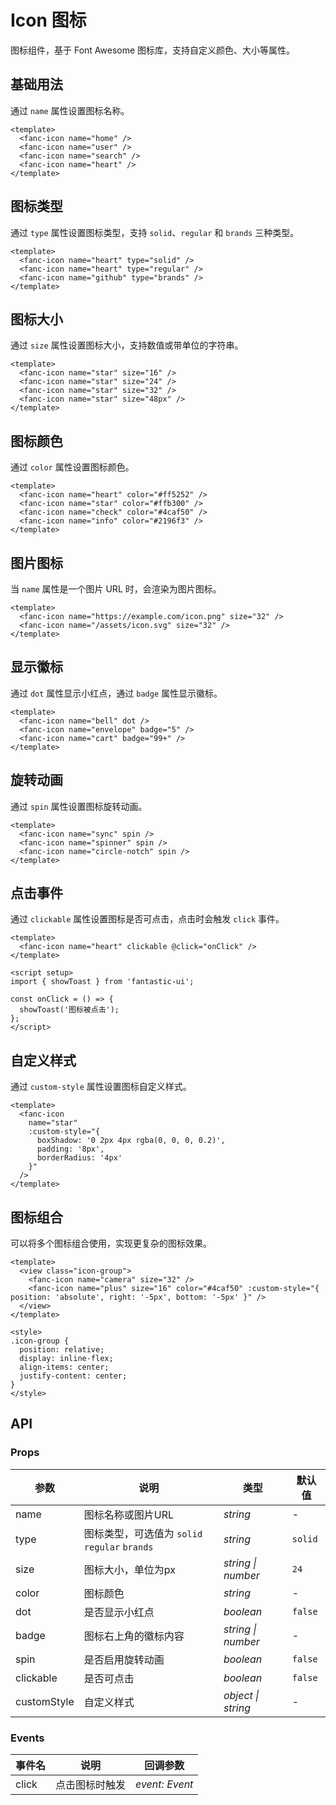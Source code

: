 # Icon 图标

图标组件，基于 Font Awesome 图标库，支持自定义颜色、大小等属性。

## 基础用法

通过 `name` 属性设置图标名称。

```vue
<template>
  <fanc-icon name="home" />
  <fanc-icon name="user" />
  <fanc-icon name="search" />
  <fanc-icon name="heart" />
</template>
```

## 图标类型

通过 `type` 属性设置图标类型，支持 `solid`、`regular` 和 `brands` 三种类型。

```vue
<template>
  <fanc-icon name="heart" type="solid" />
  <fanc-icon name="heart" type="regular" />
  <fanc-icon name="github" type="brands" />
</template>
```

## 图标大小

通过 `size` 属性设置图标大小，支持数值或带单位的字符串。

```vue
<template>
  <fanc-icon name="star" size="16" />
  <fanc-icon name="star" size="24" />
  <fanc-icon name="star" size="32" />
  <fanc-icon name="star" size="48px" />
</template>
```

## 图标颜色

通过 `color` 属性设置图标颜色。

```vue
<template>
  <fanc-icon name="heart" color="#ff5252" />
  <fanc-icon name="star" color="#ffb300" />
  <fanc-icon name="check" color="#4caf50" />
  <fanc-icon name="info" color="#2196f3" />
</template>
```

## 图片图标

当 `name` 属性是一个图片 URL 时，会渲染为图片图标。

```vue
<template>
  <fanc-icon name="https://example.com/icon.png" size="32" />
  <fanc-icon name="/assets/icon.svg" size="32" />
</template>
```

## 显示徽标

通过 `dot` 属性显示小红点，通过 `badge` 属性显示徽标。

```vue
<template>
  <fanc-icon name="bell" dot />
  <fanc-icon name="envelope" badge="5" />
  <fanc-icon name="cart" badge="99+" />
</template>
```

## 旋转动画

通过 `spin` 属性设置图标旋转动画。

```vue
<template>
  <fanc-icon name="sync" spin />
  <fanc-icon name="spinner" spin />
  <fanc-icon name="circle-notch" spin />
</template>
```

## 点击事件

通过 `clickable` 属性设置图标是否可点击，点击时会触发 `click` 事件。

```vue
<template>
  <fanc-icon name="heart" clickable @click="onClick" />
</template>

<script setup>
import { showToast } from 'fantastic-ui';

const onClick = () => {
  showToast('图标被点击');
};
</script>
```

## 自定义样式

通过 `custom-style` 属性设置图标自定义样式。

```vue
<template>
  <fanc-icon 
    name="star" 
    :custom-style="{ 
      boxShadow: '0 2px 4px rgba(0, 0, 0, 0.2)',
      padding: '8px',
      borderRadius: '4px'
    }" 
  />
</template>
```

## 图标组合

可以将多个图标组合使用，实现更复杂的图标效果。

```vue
<template>
  <view class="icon-group">
    <fanc-icon name="camera" size="32" />
    <fanc-icon name="plus" size="16" color="#4caf50" :custom-style="{ position: 'absolute', right: '-5px', bottom: '-5px' }" />
  </view>
</template>

<style>
.icon-group {
  position: relative;
  display: inline-flex;
  align-items: center;
  justify-content: center;
}
</style>
```

## API

### Props

| 参数 | 说明 | 类型 | 默认值 |
| --- | --- | --- | --- |
| name | 图标名称或图片URL | _string_ | - |
| type | 图标类型，可选值为 `solid` `regular` `brands` | _string_ | `solid` |
| size | 图标大小，单位为px | _string \| number_ | `24` |
| color | 图标颜色 | _string_ | - |
| dot | 是否显示小红点 | _boolean_ | `false` |
| badge | 图标右上角的徽标内容 | _string \| number_ | - |
| spin | 是否启用旋转动画 | _boolean_ | `false` |
| clickable | 是否可点击 | _boolean_ | `false` |
| customStyle | 自定义样式 | _object \| string_ | - |

### Events

| 事件名 | 说明 | 回调参数 |
| --- | --- | --- |
| click | 点击图标时触发 | _event: Event_ |
``` 